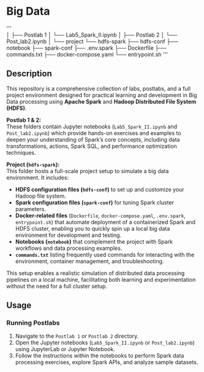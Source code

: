 # Big Data
'''  
│
├── Postlab 1
│ └── Lab5_Spark_II.ipynb
│
├── Postlab 2
│ └── Post_lab2.ipynb
│
└── project
└── hdfs-spark
├── hdfs-conf
├── notebook
├── spark-conf
├── .env.spark
├── Dockerfile
├── commands.txt
├── docker-compose.yaml
└── entrypoint.sh
'''  

## Description
This repository is a comprehensive collection of labs, postlabs, and a full project environment designed for practical learning and development in Big Data processing using **Apache Spark** and **Hadoop Distributed File System (HDFS)**.

**Postlab 1 & 2:**  
  These folders contain Jupyter notebooks (`Lab5_Spark_II.ipynb` and `Post_lab2.ipynb`) which provide hands-on exercises and examples to deepen your understanding of Spark’s core concepts, including data transformations, actions, Spark SQL, and performance optimization techniques.

**Project (`hdfs-spark`):**  
  This folder hosts a full-scale project setup to simulate a big data environment. It includes:
  - **HDFS configuration files (`hdfs-conf`)** to set up and customize your Hadoop file system.
  - **Spark configuration files (`spark-conf`)** for tuning Spark cluster parameters.
  - **Docker-related files** (`Dockerfile`, `docker-compose.yaml`, `.env.spark`, `entrypoint.sh`) that automate deployment of a containerized Spark and HDFS cluster, enabling you to quickly spin up a local big data environment for development and testing.
  - **Notebooks (`notebook`)** that complement the project with Spark workflows and data processing examples.
  - **`commands.txt`** listing frequently used commands for interacting with the environment, container management, and troubleshooting.

This setup enables a realistic simulation of distributed data processing pipelines on a local machine, facilitating both learning and experimentation without the need for a full cluster setup.

## Usage

### Running Postlabs

1. Navigate to the `Postlab 1` or `Postlab 2` directory.
2. Open the Jupyter notebooks (`Lab5_Spark_II.ipynb` or `Post_lab2.ipynb`) using JupyterLab or Jupyter Notebook.
3. Follow the instructions within the notebooks to perform Spark data processing exercises, explore Spark APIs, and analyze sample datasets.



